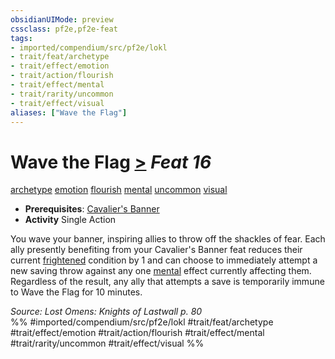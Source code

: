 ```yaml
---
obsidianUIMode: preview
cssclass: pf2e,pf2e-feat
tags:
- imported/compendium/src/pf2e/lokl
- trait/feat/archetype
- trait/effect/emotion
- trait/action/flourish
- trait/effect/mental
- trait/rarity/uncommon
- trait/effect/visual
aliases: ["Wave the Flag"]
---
```

# Wave the Flag  [>](chapter-9-playing-the-game.md#Actions "Single Action") *Feat 16*  
[archetype](archetype.md)  [emotion](emotion.md)  [flourish](flourish.md)  [mental](mental.md)  [uncommon](uncommon.md)  [visual](visual.md)  

- **Prerequisites**: [Cavalier's Banner](cavaliers-banner-apg.md)
- **Activity** Single Action

You wave your banner, inspiring allies to throw off the shackles of fear. Each ally presently benefiting from your Cavalier's Banner feat reduces their current [frightened](conditions.md#Frightened) condition by 1 and can choose to immediately attempt a new saving throw against any one [mental](mental.md) effect currently affecting them. Regardless of the result, any ally that attempts a save is temporarily immune to Wave the Flag for 10 minutes.

*Source: Lost Omens: Knights of Lastwall p. 80*  
%% #imported/compendium/src/pf2e/lokl #trait/feat/archetype #trait/effect/emotion #trait/action/flourish #trait/effect/mental #trait/rarity/uncommon #trait/effect/visual %%